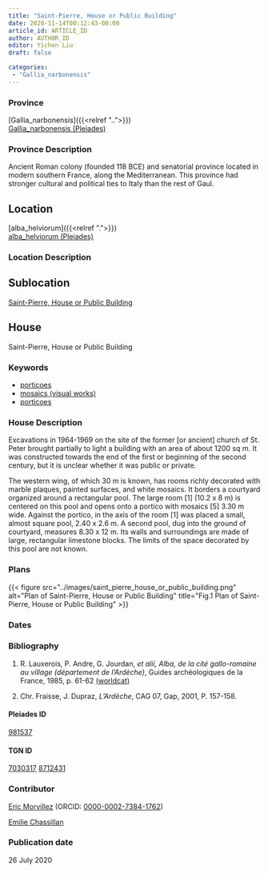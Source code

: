 ```yaml
---
title: "Saint-Pierre, House or Public Building"
date: 2020-11-14T00:12:43-00:00
article_id: ARTICLE_ID
author: AUTHOR_ID
editor: Yichen Liu
draft: false

categories:
 - "Gallia_narbonensis"
---
```


### Province

[Gallia_narbonensis]({{<relref "..">}}) \
[Gallia_narbonensis (Pleiades)](https://pleiades.stoa.org/places/981537)

### Province Description

Ancient Roman colony (founded 118 BCE) and senatorial province located in modern southern France, along the Mediterranean. This province had stronger cultural and political ties to Italy than the rest of Gaul.

## Location

[alba_helviorum]({{<relref ".">}}) \
[alba_helviorum (Pleiades)](https://pleiades.stoa.org/places/167629)

### Location Description

<!--### Location Description-->

<!-- LEAVE THIS BLANK FOR NOW -->

## Sublocation

[Saint-Pierre, House or Public Building](#)

<!--### Sublocation Description-->

<!-- DESCRIPTION -->

## House

Saint-Pierre, House or Public Building



### Keywords

- [porticoes](http://vocab.getty.edu/page/aat/300004145)
- [mosaics (visual works)](http://vocab.getty.edu/page/aat/300015342)
- [porticoes](http://vocab.getty.edu/page/aat/300004145)




### House Description


Excavations in 1964-1969 on the site of the former [or ancient] church of St. Peter brought partially to light a building with an area of about 1200 sq m.  It was constructed towards the end of the first or beginning of the second century, but it is unclear whether it was public or private.  

The western wing, of which 30 m is known, has rooms richly decorated with marble plaques, painted surfaces, and white mosaics. It borders a courtyard organized around a rectangular pool. The large room [1] (10.2 x 8 m) is centered on this pool and opens onto a portico with mosaics [5] 3.30 m wide. Against the portico, in the axis of the room [1] was placed a small, almost square pool, 2.40 x 2.6 m.  A second pool, dug into the ground of courtyard, measures 8.30 x 12 m. Its walls and surroundings are made of large, rectangular limestone blocks. The limits of the space decorated by this pool are not known.



### Plans


{{< figure src="../images/saint_pierre_house_or_public_building.png" alt="Plan of Saint-Pierre, House or Public Building" title="Fig.1 Plan of Saint-Pierre, House or Public Building" >}}



### Dates





### Bibliography

1. R.  Lauxerois, P. Andre,  G. Jourdan, *et  alii,  Alba,  de  la  cité  gallo-romaine  au  village  (département  de  l’Ardèche)*, Guides  archéologiques  de  la  France,   1985,  p. 61-62 [(worldcat)](http://www.worldcat.org/oclc/241942050)

2. Chr. Fraisse, J. Dupraz, *L’Ardèche*, CAG 07, Gap,  2001, P. 157-158.

#### Pleiades ID

[981537](https://pleiades.stoa.org/places/981537)

#### TGN ID

[7030317](http://vocab.getty.edu/page/tgn/7030317)
[8712431](http://vocab.getty.edu/page/tgn/8712431)

### Contributor

[Eric Morvillez](link) (ORCID: [0000-0002-7384-1762](https://orcid.org/0000-0002-7384-1762))

[Emilie Chassillan](link)
### Publication date

26 July 2020

<!--### Related articles-->

<!-- Links to other related articles. Leave blank for now -->
